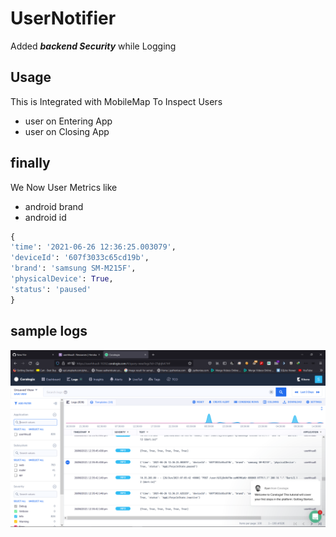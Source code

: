 # UserNotifier

 Added ***backend Security*** while Logging

## Usage
This is Integrated with MobileMap To Inspect Users 
 - user on Entering App
 - user on Closing App
 
## finally
  We Now User Metrics like
   - android brand
   - android id

```python
{
'time': '2021-06-26 12:36:25.003079',
'deviceId': '607f3033c65cd19b',
'brand': 'samsung SM-M215F',
'physicalDevice': True,
'status': 'paused'
} 
```

## sample logs
<img src="https://github.com/kx3ez1/MovieApp/raw/main/backend/user_notifier_/Screenshot%20(152).png" alt="Image of SampleLog" width=700>


